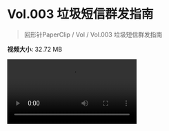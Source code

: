 # Vol.003 垃圾短信群发指南

> 回形针PaperClip / Vol / Vol.003 垃圾短信群发指南

**视频大小**: 32.72 MB

<div class="video"><video src="https://file.hsyhx.top/archive/PaperClip/Vol/003.mp4" controls preload>🤔 您的浏览器不支持 video 标签</video></div>